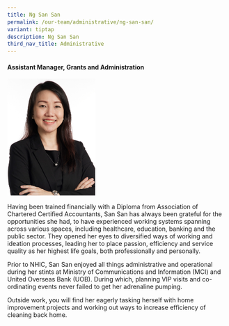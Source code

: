 ```yaml
---
title: Ng San San
permalink: /our-team/administrative/ng-san-san/
variant: tiptap
description: Ng San San
third_nav_title: Administrative
---
```

<h4><strong>Assistant Manager, Grants and Administration</strong></h4>
<div class="isomer-image-wrapper">
<img style="width: 40%;" height="auto" width="100%" alt="Ng San San" src="/images/About/Our Team/Administrative Team/NgSanSan_Bio.jpg">
</div>
<p>Having been trained financially with a Diploma from Association of Chartered
Certified Accountants, San San has always been grateful for the opportunities
she had, to have experienced working systems spanning across various spaces,
including healthcare, education, banking and the public sector. They opened
her eyes to diversified ways of working and ideation processes, leading
her to place passion, efficiency and service quality as her highest life
goals, both professionally and personally.</p>
<p>Prior to NHIC, San San enjoyed all things administrative and operational
during her stints at Ministry of Communications and Information (MCI) and
United Overseas Bank (UOB). During which, planning VIP visits and co-ordinating
events never failed to get her adrenaline pumping.</p>
<p>Outside work, you will find her eagerly tasking herself with home improvement
projects and working out ways to increase efficiency of cleaning back home.</p>
<p></p>